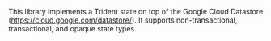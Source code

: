 This library implements a Trident state on top of the Google Cloud Datastore (https://cloud.google.com/datastore/). It supports non-transactional, transactional, and opaque state types.
